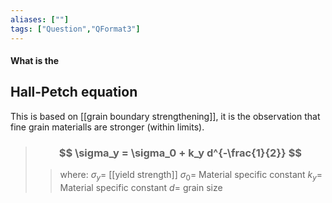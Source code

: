 ```yaml
---
aliases: [""]
tags: ["Question","QFormat3"]
---
```


#### What is the
## Hall-Petch equation
This is based on [[grain boundary strengthening]], it is the observation that fine grain materialls are stronger (within limits).
> ### $$ \sigma_y = \sigma_0 + k_y d^{-\frac{1}{2}} $$ 
>> where:
>> $\sigma_y=$  [[yield strength]]
>> $\sigma_0=$ Material specific constant
>> $k_y=$ Material specific constant
>> $d=$ grain size